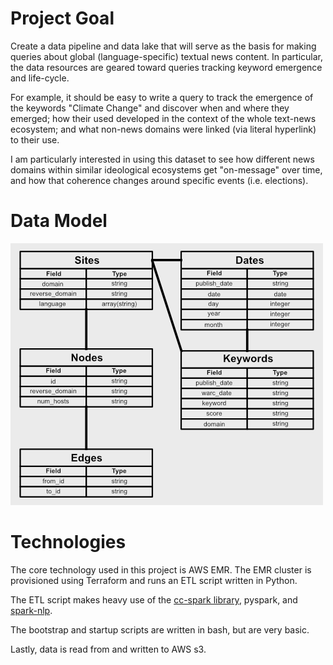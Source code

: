 # Project Goal

Create a data pipeline and data lake that will serve as the basis for
making queries about global (language-specific) textual news
content. In particular, the data resources are geared toward queries
tracking keyword emergence and life-cycle. 

For example, it should be easy to write a query to track the emergence
of the keywords "Climate Change" and discover when and where they
emerged; how their used developed in the context of the whole
text-news ecosystem; and what non-news domains were linked (via
literal hyperlink) to their use. 

I am particularly interested in using this dataset to see how
different news domains within similar ideological ecosystems get
"on-message" over time, and how that coherence changes around specific
events (i.e. elections).

# Data Model

![alt text](./Data_Model.png?raw=true)


# Technologies

The core technology used in this project is AWS EMR. The EMR cluster
is provisioned using Terraform and runs an ETL script written in
Python. 

The ETL script makes heavy use of the [cc-spark
library](https://github.com/commoncrawl/cc-pyspark), pyspark, and
[spark-nlp](https://nlp.johnsnowlabs.com/). 

The bootstrap and startup
scripts are written in bash, but are very basic. 

Lastly, data is read
from and written to AWS s3. 



